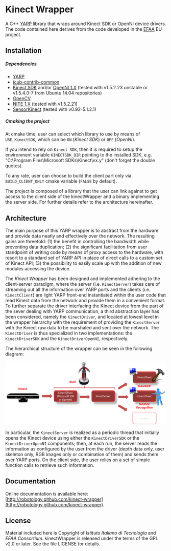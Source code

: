 Kinect Wrapper
=============

A C++ [YARP](https://github.com/robotology/yarp) library that wraps around Kinect SDK or OpenNI device drivers. The code contained here derives from the code developed in the [EFAA](http://efaa.upf.edu/) EU project.

## Installation

##### Dependencies
- [YARP](https://github.com/robotology/yarp)
- [icub-contrib-common](https://github.com/robotology/icub-contrib-common)
- [Kinect SDK](https://www.microsoft.com/en-us/download/details.aspx?id=36996) and/or [OpenNI 1.X](https://github.com/OpenNI/OpenNI) (tested with v1.5.2.23 unstable or v1.5.4.0-7 from Ubuntu 14.04 repositories)
- [OpenCV](http://opencv.org/downloads.html)
- [NITE 1.X](http://www.mira-project.org/downloads/3rdparty/) (tested with v1.5.2.21)
- [SensorKinect](https://github.com/avin2/SensorKinect/releases) (tested with v0.92-5.1.2.1)

##### Cmaking the project
At cmake time, user can select which library to use by means of `USE_KinectSDK`, which can be `ON` (_Kinect SDK_) or `OFF` (_OpenNI_).

If you intend to rely on `Kinect SDK`, then it is required to setup the environment variable `KINECTSDK_DIR` pointing to the installed SDK, e.g. "C:\Program Files\Microsoft SDKs\Kinect\vx.y" (don't forget the double quotes).

To any rate, user can choose to build the client part only via `BUILD_CLIENT_ONLY` cmake variable (`FALSE` by default).

The project is composed of a library that the user can link against to get access to the client side of the kinectWrapper and a binary implementing the server side. For further details refer to the architecture hereinafter.

## Architecture

The main purpose of this YARP wrapper is to abstract from the hardware and provide data neatly and effectively over the network. The resulting gains are threefold: (1) the benefit in controlling the bandwidth while preventing data duplication; (2) the significant facilitation from user standpoint of writing code by means of proxy access to the hardware, with resort to a standard set of YARP API in place of direct calls to a custom set of Kinect API; (3) the possibility to easily scale up with the addition of new modules accessing the device.

The _Kinect Wrapper_ has been designed and implemented adhering to the client-server paradigm, where the server (i.e. `KinectServer`) takes care of streaming out all the information over YARP ports and the clients (i.e. `KinectClient`) are light YARP front-end instantiated within the user code that read Kinect data from the network and provide them in a convenient format.
To further separate the driver interfacing the Kinect device from the part of the sever dealing with YARP communication, a third abstraction layer has been considered, namely the `KinectDriver`, and located at lowest level in the wrapper hierarchy with the requirement of providing the `KinectServer` with the Kinect raw data to be marshaled and sent over the network. The `KinectDriver` is thus specialized in two implementations: the `KinectDriverSDK` and the `KinectDriverOpenNI`, respectively.

The hierarchical structure of the wrapper can be seen in the following diagram:

![Diagram of Kinect-Wrapper architecture](misc/architecture.png)

In particular, the `KinectServer` is realized as a periodic thread that initially opens the Kinect device using either the `KinectDriverSDK` or the `KinectDriverOpenNI` components; then, at each run, the server reads the information as configured by the user from the driver (depth data only, user skeleton only, RGB images only or combination of them) and sends them over YARP ports. On the client side, the user relies on a set of simple function calls to retrieve such information.

## Documentation

Online documentation is available here: [http://robotology.github.com/kinect-wrapper](http://robotology.github.com/kinect-wrapper).

## License

Material included here is Copyright of _Istituto Italiano di Tecnologia_ and _EFAA Consortium_. kinectWrapper is released under the terms of the GPL v2.0 or later. See the file LICENSE for details.
